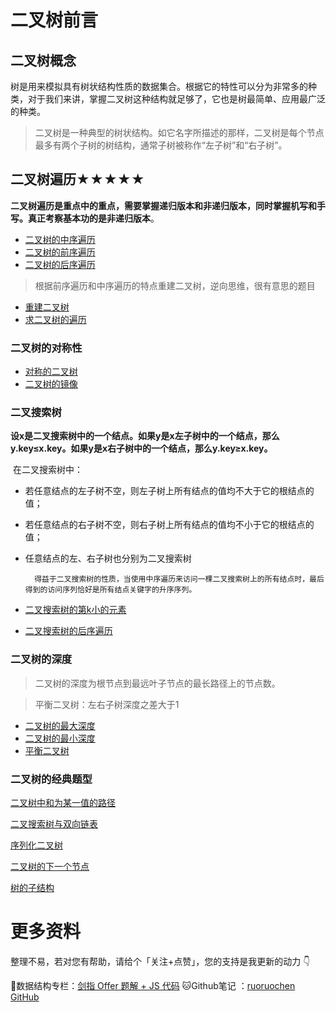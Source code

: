 # 二叉树前言

## 二叉树概念

树是用来模拟具有树状结构性质的数据集合。根据它的特性可以分为非常多的种类，对于我们来讲，掌握二叉树这种结构就足够了，它也是树最简单、应用最广泛的种类。

> 二叉树是一种典型的树状结构。如它名字所描述的那样，二叉树是每个节点最多有两个子树的树结构，通常子树被称作“左子树”和“右子树”。

## 二叉树遍历★★★★★

**二叉树遍历是重点中的重点，需要掌握递归版本和非递归版本，同时掌握机写和手写。真正考察基本功的是非递归版本**。

- [二叉树的中序遍历](http://www.conardli.top/docs/dataStructure/二叉树/二叉树的中序遍历.html)
- [二叉树的前序遍历](http://www.conardli.top/docs/dataStructure/二叉树/二叉树的前序遍历.html)
- [二叉树的后序遍历](http://www.conardli.top/docs/dataStructure/二叉树/二叉树的后序遍历.html)

> 根据前序遍历和中序遍历的特点重建二叉树，逆向思维，很有意思的题目

- [重建二叉树](http://www.conardli.top/docs/dataStructure/二叉树/重建二叉树.html)
- [求二叉树的遍历](http://www.conardli.top/docs/dataStructure/二叉树/重建二叉树.html#题目2-求二叉树的遍历)

### 二叉树的对称性

- [对称的二叉树](http://www.conardli.top/docs/dataStructure/二叉树/对称的二叉树.html)
- [二叉树的镜像](http://www.conardli.top/docs/dataStructure/二叉树/二叉树的镜像.html)

### 二叉搜索树

**设x是二叉搜索树中的一个结点。如果y是x左子树中的一个结点，那么y.key≤x.key。如果y是x右子树中的一个结点，那么y.key≥x.key。**

​    在二叉搜索树中：

- 若任意结点的左子树不空，则左子树上所有结点的值均不大于它的根结点的值；
- 若任意结点的右子树不空，则右子树上所有结点的值均不小于它的根结点的值；
- 任意结点的左、右子树也分别为二叉搜索树

 		得益于二叉搜索树的性质，当使用中序遍历来访问一棵二叉搜索树上的所有结点时，最后得到的访问序列恰好是所有结点关键字的升序序列。

- [二叉搜索树的第k小的元素](http://www.conardli.top/docs/dataStructure/二叉树/二叉搜索树的第k个节点.html#题目)
- [二叉搜索树的后序遍历](http://www.conardli.top/docs/dataStructure/二叉树/二叉搜索树的后序遍历.html)

### 二叉树的深度

> 二叉树的深度为根节点到最远叶子节点的最长路径上的节点数。

> 平衡二叉树：左右子树深度之差大于1

- [二叉树的最大深度](http://www.conardli.top/docs/dataStructure/二叉树/二叉树的最大深度.html)
- [二叉树的最小深度](http://www.conardli.top/docs/dataStructure/二叉树/二叉树的最小深度.html#考察点)
- [平衡二叉树](http://www.conardli.top/docs/dataStructure/二叉树/平衡二叉树.html)

### 二叉树的经典题型

[二叉树中和为某一值的路径]()

[二叉搜索树与双向链表]()

[序列化二叉树]()

[二叉树的下一个节点]()

[树的子结构]()

# 更多资料

整理不易，若对您有帮助，请给个「关注+点赞」，您的支持是我更新的动力 👇

📖数据结构专栏：[剑指 Offer 题解 + JS 代码](https://blog.csdn.net/weixin_43786756/category_10716516.html) 
🐱Github笔记 ：[ruoruochen GitHub](https://github.com/ruoruochen/front-end-note)